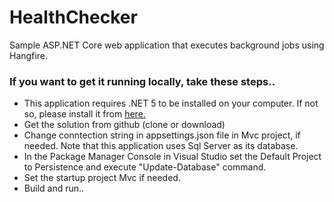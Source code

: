 # HealthChecker
Sample ASP.NET Core web application that executes background jobs using Hangfire.


### If you want to get it running locally, take these steps..
* This application requires .NET 5 to be installed on your computer. If not so, please install it from [here.](https://dotnet.microsoft.com/download)
* Get the solution from github (clone or download)
* Change conntection string in appsettings.json file in Mvc project, if needed. Note that this application uses Sql Server as its database.
* In the Package Manager Console in Visual Studio set the Default Project to Persistence and execute "Update-Database" command.
* Set the startup project Mvc if needed.
* Build and run..
